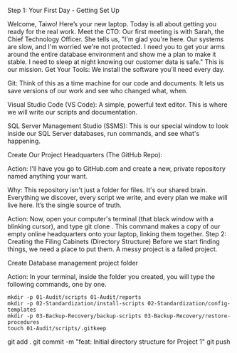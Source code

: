 
Step 1: Your First Day - Getting Set Up

Welcome, Taiwo! Here’s your new laptop. Today is all about getting you ready for the real work.
Meet the CTO: Our first meeting is with Sarah, the Chief Technology Officer. She tells us, "I'm glad you're here. Our systems are slow, and I'm worried we're not protected. I need you to get your arms around the entire database environment and show me a plan to make it stable. I need to sleep at night knowing our customer data is safe." This is our mission.
Get Your Tools: We install the software you'll need every day.

Git: 
Think of this as a time machine for our code and documents. It lets us save versions of our work and see who changed what, when.

Visual Studio Code (VS Code):
A simple, powerful text editor. This is where we will write our scripts and documentation.

SQL Server Management Studio (SSMS): 
This is our special window to look inside our SQL Server databases, run commands, and see what's happening.

Create Our Project Headquarters (The GitHub Repo):

Action: I'll have you go to GitHub.com and create a new, private repository named anything your want.

Why: This repository isn't just a folder for files. It's our shared brain. Everything we discover, every script we write, and every plan we make will live here. It’s the single source of truth.

Action: Now, open your computer's terminal (that black window with a blinking cursor), and type git clone <your-repo-url>. This command makes a copy of our empty online headquarters onto your laptop, linking them together.
Step 2: Creating the Filing Cabinets (Directory Structure)
Before we start finding things, we need a place to put them. A messy project is a failed project.



Create Database management project folder

Action: In your terminal, inside the folder you created, you will type the following commands, one by one.

    mkdir -p 01-Audit/scripts 01-Audit/reports
    mkdir -p 02-Standardization/install-scripts 02-Standardization/config-templates
    mkdir -p 03-Backup-Recovery/backup-scripts 03-Backup-Recovery/restore-procedures
    touch 01-Audit/scripts/.gitkeep

git add .
git commit -m "feat: Initial directory structure for Project 1"
git push
